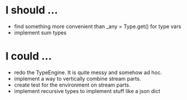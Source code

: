 # I should ...

* find something more convenient than _any = Type.get() for type
  vars
* implement sum types

# I could ...

* redo the TypeEngine. It is quite messy and somehow ad hoc.
* implement a way to vertically combine stream parts.
* create test for the environment on stream parts.
* implement recursive types to implement stuff like a json dict
